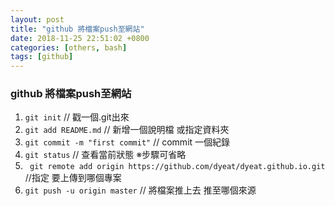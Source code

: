 ```yaml
---
layout: post                          
title: "github 將檔案push至網站"                   
date: 2018-11-25 22:51:02 +0800       
categories: [others, bash]         
tags: [github]                     
---
```


### github 將檔案push至網站

1. `git init`  // 戳一個.git出來
2. `git add README.md`  // 新增一個說明檔 或指定資料夾 
3. `git commit -m "first commit"` // commit 一個紀錄
4. `git status` // 查看當前狀態 ※步驟可省略 
5. ` git remote add origin https://github.com/dyeat/dyeat.github.io.git` //指定 要上傳到哪個專案 
6. `git push -u origin master`  // 將檔案推上去 推至哪個來源 

